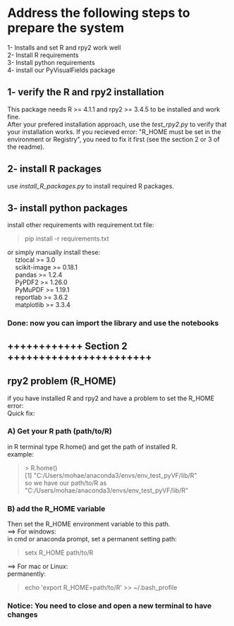 

# Address the following steps to prepare the system

1- Installs and set R and rpy2 work well </br>
2- Install R requirements </br>
3- Install python requirements </br>
4- install our PyVisualFields package

## 1- verify the R and rpy2 installation
This package needs R >= 4.1.1 and rpy2 >= 3.4.5 to be installed and work fine. </br>
After your prefered installation approach, use the _test_rpy2.py_ to verify that your installation works.
If you recieved error: "R_HOME must be set in the environment or Registry", you need to fix it first (see the section 2 or 3 of the readme). 

## 2- install R packages
use _install_R_packages.py_ to install required R packages.

## 3- install python packages
install other requirements with requirement.txt file:
> pip install -r requirements.txt </br>

or simply manually install these:   </br>
&emsp;    tzlocal >= 3.0 </br>
&emsp;    scikit-image >= 0.18.1 </br>
&emsp;    pandas >= 1.2.4 </br>
&emsp;    PyPDF2 >=  1.26.0 </br>
&emsp;    PyMuPDF >= 1.19.1 </br>
&emsp;    reportlab >=  3.6.2 </br>
&emsp;    matplotlib >= 3.3.4 </br>

### Done: now you can import the library and use the notebooks 



## ++++++++++++ Section 2 +++++++++++++++++++++++

## rpy2 problem (R_HOME)
if you have installed R and rpy2 and have a problem to set the R_HOME error: </br>
Quick fix: </br> 
### A) Get your R path (path/to/R) </br>
in R terminal type R.home() and get the path of installed R. </br>
example: </br>
> \> R.home() </br>
[1] "C:/Users/mohae/anaconda3/envs/env_test_pyVF/lib/R" </br>
so we have our path/to/R as "C:/Users/mohae/anaconda3/envs/env_test_pyVF/lib/R" 

### B) add the R_HOME variable
Then set the R_HOME environment variable to this path. </br>
==> For windows:</br>
in cmd or anaconda prompt, set a permanent setting path:
> setx R_HOME path/to/R

==> For mac or Linux: </br>
permanently: </br>
> echo 'export R_HOME=path/to/R' >> ~/.bash_profile 

### Notice: You need to close and open a new terminal to have changes